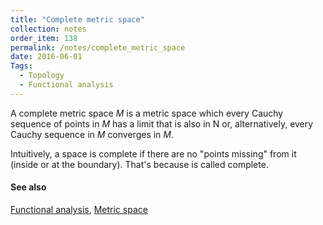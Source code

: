 ```yaml
---
title: "Complete metric space"
collection: notes
order_item: 138
permalink: /notes/complete_metric_space
date: 2016-06-01
Tags:
  - Topology
  - Functional analysis
---
```


A complete metric space $M$ is a metric space which every Cauchy sequence of points in $M$ has a limit that is also in N or, alternatively, every Cauchy sequence in $M$ converges in $M$.

Intuitively, a space is complete if there are no "points missing" from it (inside or at the boundary). That's because is called complete.


#### See also
[Functional analysis](/notes/functional_analysis), [Metric space](/notes/metric_space)








